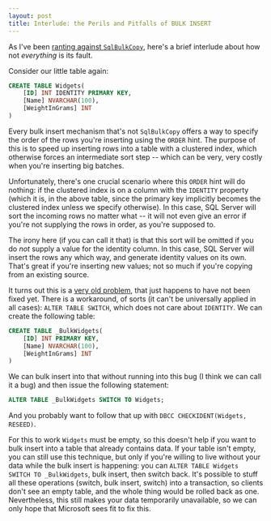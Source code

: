 ```yaml
---
layout: post
title: Interlude: the Perils and Pitfalls of BULK INSERT
---
```


As I've been [ranting against `SqlBulkCopy`](/sqlbulkcopy1), here's a brief interlude about how not *everything* is its fault.

Consider our little table again:

```sql
CREATE TABLE Widgets(
    [ID] INT IDENTITY PRIMARY KEY, 
    [Name] NVARCHAR(100), 
    [WeightInGrams] INT
)
```

Every bulk insert mechanism that's not `SqlBulkCopy` offers a way to specify the order of the rows you're inserting using the `ORDER` hint. The purpose of this is to speed up inserting rows into a table with a clustered index, which otherwise forces an intermediate sort step -- which can be very, very costly when you're inserting big batches.

Unfortunately, there's one crucial scenario where this `ORDER` hint will do nothing: if the clustered index is on a column with the `IDENTITY` property (which it is, in the above table, since the primary key implicitly becomes the clustered index unless we specify otherwise). In this case, SQL Server will sort the incoming rows no matter what -- it will not even give an error if you're not supplying the rows in order, as you're supposed to.

The irony here (if you can call it that) is that this sort will be omitted if you do *not* supply a value for the identity column. In this case, SQL Server will insert the rows any which way, and generate identity values on its own. That's great if you're inserting new values; not so much if you're copying from an existing source.

It turns out this is a [very old problem](https://feedback.azure.com/forums/908035-sql-server/suggestions/32895409), that just happens to have not been fixed yet. There is a workaround, of sorts (it can't be universally applied in all cases): `ALTER TABLE SWITCH`, which does not care about `IDENTITY`. We can create the following table:

```sql
CREATE TABLE _BulkWidgets(
    [ID] INT PRIMARY KEY, 
    [Name] NVARCHAR(100), 
    [WeightInGrams] INT
)
```

We can bulk insert into that without running into this bug (I think we can call it a bug) and then issue the following statement:

```sql
ALTER TABLE _BulkWidgets SWITCH TO Widgets;
```

And you probably want to follow that up with `DBCC CHECKIDENT(Widgets, RESEED)`.

For this to work `Widgets` must be empty, so this doesn't help if you want to bulk insert into a table that already contains data. If your table isn't empty, you can still use this technique, but only if you're willing to live without your data while the bulk insert is happening: you can `ALTER TABLE Widgets SWITCH TO _BulkWidgets`, bulk insert, then switch back. It's possible to stuff all these operations (switch, bulk insert, switch) into a transaction, so clients don't see an empty table, and the whole thing would be rolled back as one. Nevertheless, this still makes your data temporarily unavailable, so we can only hope that Microsoft sees fit to fix this.

